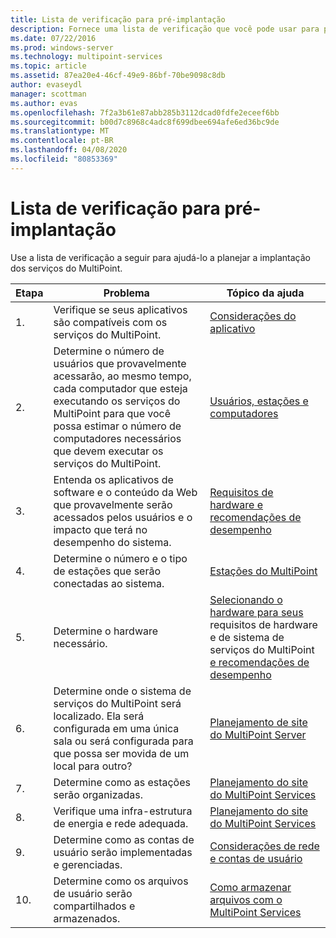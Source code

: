 ```yaml
---
title: Lista de verificação para pré-implantação
description: Fornece uma lista de verificação que você pode usar para planejar a implantação do MultiPoint Services
ms.date: 07/22/2016
ms.prod: windows-server
ms.technology: multipoint-services
ms.topic: article
ms.assetid: 87ea20e4-46cf-49e9-86bf-70be9098c8db
author: evaseydl
manager: scottman
ms.author: evas
ms.openlocfilehash: 7f2a3b61e87abb285b3112dcad0fdfe2eceef6bb
ms.sourcegitcommit: b00d7c8968c4adc8f699dbee694afe6ed36bc9de
ms.translationtype: MT
ms.contentlocale: pt-BR
ms.lasthandoff: 04/08/2020
ms.locfileid: "80853369"
---
```

# <a name="predeployment-checklist"></a>Lista de verificação para pré-implantação
Use a lista de verificação a seguir para ajudá-lo a planejar a implantação dos serviços do MultiPoint.  
  
|Etapa|Problema|Tópico da ajuda|  
|--------|---------|--------------|  
|1.|Verifique se seus aplicativos são compatíveis com os serviços do MultiPoint.|[Considerações do aplicativo](Application-Considerations.md)|  
|2.|Determine o número de usuários que provavelmente acessarão, ao mesmo tempo, cada computador que esteja executando os serviços do MultiPoint para que você possa estimar o número de computadores necessários que devem executar os serviços do MultiPoint.|[Usuários, estações e computadores](MultiPoint-services-Site-Planning.md#users-stations-and-computers)|  
|3.|Entenda os aplicativos de software e o conteúdo da Web que provavelmente serão acessados pelos usuários e o impacto que terá no desempenho do sistema.|[Requisitos de hardware e recomendações de desempenho](hardware-and-performance-recommendations.md)|  
|4.|Determine o número e o tipo de estações que serão conectadas ao sistema.|[Estações do MultiPoint](MultiPoint-services-Stations.md)|  
|5.|Determine o hardware necessário.|[Selecionando o hardware para seus](Selecting-Hardware-for-Your-MultiPoint-services-System.md) requisitos de hardware e de sistema de serviços do MultiPoint [e recomendações de desempenho](hardware-and-performance-recommendations.md)|  
|6.|Determine onde o sistema de serviços do MultiPoint será localizado. Ela será configurada em uma única sala ou será configurada para que possa ser movida de um local para outro?|[Planejamento de site do MultiPoint Server](MultiPoint-services-Site-Planning.md)|  
|7.|Determine como as estações serão organizadas.|[Planejamento do site do MultiPoint Services](MultiPoint-services-Site-Planning.md)|  
|8.|Verifique uma infra-estrutura de energia e rede adequada.|[Planejamento do site do MultiPoint Services](MultiPoint-services-Site-Planning.md)|  
|9.|Determine como as contas de usuário serão implementadas e gerenciadas.|[Considerações de rede e contas de usuário](Network-Considerations-and-User-Accounts.md)|  
|10.|Determine como os arquivos de usuário serão compartilhados e armazenados.|[Como armazenar arquivos com o MultiPoint Services](Storing-Files-with-MultiPoint-services.md)|
